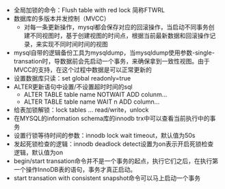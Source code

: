 - 全局加锁的命令：Flush table with red lock 简称FTWRL
- 数据库的多版本并发控制（MVCC）
  - 对每一条更新操作，mysql都会保存对应的回滚操作，当启动不同事务创建不同视图时，基于创建视图的时间点，根据当前最新数据和回滚操作记录，来实现不同时间时间的视图
- mysql自带的逻辑备份工具为mysqldump，当mysqldump使用参数-single-transation时，导数据前会先启动一个事务，来确保拿到一致性视图。由于MVCC的支持，在这个过程中数据是可以正常更新的
- 设置数据库只读：set global readonly=true
- ALTER更新语句中设置/不设置超时时间的sql
  - ALTER TABLE table name NOTWAIT ADD colunm...
  - ALTER TABLE table name WAIT n ADD column...
- 给表加锁解锁：lock tables ... read/write，unlock
- 在MYSQL的information schema库的innodb trx中可以查看当前执行中的事务
- 设置行锁等待时间的参数：innodb lock wait timeout，默认值为50s
- 发起死锁检查的逻辑：innodb deadlock detect设置为on表示开启死锁检查逻辑，默认值为on
- begin/start transation命令并不是一个事务的起点，执行它们之后，在执行第一个操作InnoDB表的语句，事务才真正启动。
- start transation with consistent snapshot命令可以马上启动一个事务
